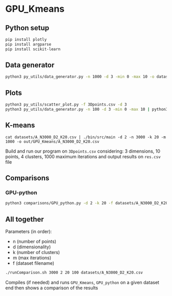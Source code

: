 # GPU_Kmeans

## Python setup

```bash
pip install plotly
pip install argparse
pip install scikit-learn
```

## Data generator

```bash
python3 py_utils/data_generator.py -n 1000 -d 3 -min 0 -max 10 -o datasets/3Dpoints.csv
```

## Plots

```bash
python3 py_utils/scatter_plot.py -f 3Dpoints.csv -d 3
python3 py_utils/data_generator.py -n 100 -d 3 -min 0 -max 10 | python3 py_utils/scatter_plot.py -d 3
```

## K-means

```bashmake clean all && cat datasets/3Dpoints.csv | ./bin/src/main -d 3 -n 1000 -k 20 -m 1000 -o out/GPU_Kmeans/res.csv
cat datasets/A_N3000_D2_K20.csv | ./bin/src/main -d 2 -n 3000 -k 20 -m 1000 -o out/GPU_Kmeans/A_N3000_D2_K20.csv
```

Build and run our program on `3Dpoints.csv` considering: 3 dimensions, 10 points, 4 clusters, 1000 maximum iterations and output results on `res.csv` file

## Comparisons

### GPU-python

```bash
python3 comparisons/GPU_python.py -d 2 -k 20 -f datasets/A_N3000_D2_K20.csv -o out/GPU_python/A_N3000_D2_K20.csv
```

## All together

Parameters (in order):
- n (number of points)
- d (dimensionality)
- k (number of clusters)
- m (max iterations)
- f (dataset filename)

```bash
./runComparison.sh 3000 2 20 100 datasets/A_N3000_D2_K20.csv
```

Compiles (if needed) and runs `GPU_Kmeans`, `GPU_python` on a given dataset end then shows a comparison of the results

<!-- norma(x-y)<= norma(x) dice che x==y) -->